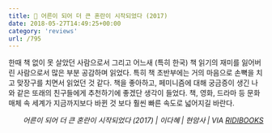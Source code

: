 ```yaml
---
title: 📖 어른이 되어 더 큰 혼란이 시작되었다 (2017)
date: 2018-05-27T14:49:25+00:00
category: 'reviews'
url: /795
---
```


한때 책 없이 못 살았던 사람으로서 그리고 어느새 (특히 한국) 책 읽기의 재미를 잃어버린 사람으로서 많은 부분 공감하며 읽었다. 특히 책 초반부에는 거의 마음으로 손뼉을 치고 맞장구를 치면서 읽었던 것 같다. 책을 좋아하고, 페미니즘에 대해 궁금증이 생긴 나와 같은 또래의 친구들에게 추천하기에 좋겠단 생각이 들었다. 책, 영화, 드라마 등 문화 매체 속 세계가 지금까지보다 바뀐 것 보다 훨씬 빠른 속도로 넓어지길 바란다.

<p style="text-align:right">
  <em>어른이 되어 더 큰 혼란이 시작되었다 (2017) | 이다혜</em><em>&nbsp;| 현암사 | VIA <a href="http://ridibooks.com" target="_blank" rel="noreferrer noopener">RIDIBOOKS</a></em>
</p>